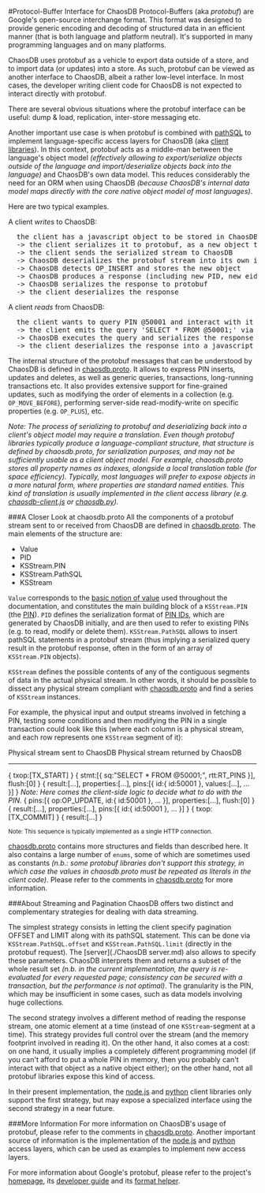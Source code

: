#Protocol-Buffer Interface for ChaosDB
Protocol-Buffers (aka _protobuf_) are Google's open-source interchange format. This format was designed to provide generic encoding
and decoding of structured data in an efficient manner (that is both language and platform neutral). It's supported
in many programming languages and on many platforms.

ChaosDB uses protobuf as a vehicle to export data outside of a store, and to import data (or updates) into a store.
As such, protobuf can be viewed as another interface to ChaosDB, albeit a rather low-level interface.
In most cases, the developer writing client code for ChaosDB is not expected to interact directly with protobuf.

There are several obvious situations where the protobuf interface can be useful: dump & load, replication, inter-store messaging etc.

Another important use case is when protobuf is combined with [pathSQL](./terminology.md#pathsql) to implement
language-specific access layers for ChaosDB (aka [client libraries](./terminology.md#client-side-libraries)). In this context, protobuf
acts as a middle-man between the language's object model _(effectively allowing to export/serialize objects outside of the language
and import/deserialize objects back into the language)_ and ChaosDB's own data model. This reduces
considerably the need for an ORM when using ChaosDB _(because ChaosDB's internal data model maps directly
with the core native object model of most languages)_.

Here are two typical examples.

A client _writes_ to ChaosDB:

<pre>
  the client has a javascript object to be stored in ChaosDB
  -> the client serializes it to protobuf, as a new object to be inserted (OP_INSERT)
  -> the client sends the serialized stream to ChaosDB
  -> ChaosDB deserializes the protobuf stream into its own internal data model
  -> ChaosDB detects OP_INSERT and stores the new object
  -> ChaosDB produces a response (including new PID, new eids etc.)
  -> ChaosDB serializes the response to protobuf
  -> the client deserializes the response
</pre>

A client _reads_ from ChaosDB:

<pre>
  the client wants to query PIN @50001 and interact with it as an object
  -> the client emits the query 'SELECT * FROM @50001;' via a protobuf-enabled interface
  -> ChaosDB executes the query and serializes the response to protobuf
  -> the client deserializes the response into a javascript object
</pre>

The internal structure of the protobuf messages that can be understood by ChaosDB is defined in
[chaosdb.proto](./sources/chaosdb_proto.html). It allows to express PIN inserts, updates and deletes,
as well as generic queries, transactions, long-running transactions etc. It also provides extensive support for
fine-grained updates, such as modifying the order of elements in a collection (e.g. `OP_MOVE_BEFORE`),
performing server-side read-modify-write on specific properties (e.g. `OP_PLUS`), etc.

_Note: The process of serializing to protobuf and deserializing back into
a client's object model may require a translation. Even though protobuf libraries
typically produce a language-compliant structure, that structure is defined by chaosdb.proto, for
serialization purposes, and may not be sufficiently usable as a client object model. For example, chaosdb.proto
stores all property names as indexes, alongside a local translation table (for space efficiency).
Typically, most languages will prefer to expose objects in a more natural form, where properties
are standard named entities. This kind of translation is usually implemented in the
client access library (e.g. [chaosdb-client.js](./sources/chaosdb-client_js.html) or
[chaosdb.py](./sources/chaosdb_py.html))._

###A Closer Look at chaosdb.proto
All the components of a protobuf stream sent to or received from ChaosDB are defined in
[chaosdb.proto](./sources/chaosdb_proto.html). The main elements of the structure are:

 * Value
 * PID
 * KSStream.PIN
 * KSStream.PathSQL
 * KSStream

`Value` corresponds to the [basic notion of value](./terminology.md#value) used throughout the documentation,
and constitutes the main building block of a `KSStream.PIN` (the [PIN](./terminology.md#pin)). `PID` defines
the serialization format of [PIN IDs](./terminology.md#pin-id-pid), which are generated by ChaosDB initially, and
are then used to refer to existing PINs (e.g. to read, modify or delete them). `KSStream.PathSQL` allows to insert
pathSQL statements in a protobuf stream (thus implying a serialized query result in the protobuf response,
often in the form of an array of `KSStream.PIN` objects).

`KSStream` defines the possible contents of any of the contiguous segments of data in the
actual physical stream. In other words, it should be possible to dissect any physical stream 
compliant with [chaosdb.proto](./sources/chaosdb_proto.html) and find a series of `KSStream` instances.

For example, the physical input and output streams involved in fetching a PIN, testing some conditions
and then modifying the PIN in a single transaction could look like this (where each column is
a physical stream, and each row represents one `KSStream` segment of it):

Physical stream sent to ChaosDB                                                   Physical stream returned by ChaosDB
-------------------------------                                                   -----------------------------------
{ txop:[TX_START] }
{ stmt:[{ sq:"SELECT * FROM @50001;", rtt:RT_PINS }], flush:[0] }
                                                                                  { result:[...], properties:[...], pins:[{ id:{ id:50001 }, values:[...], ... }] }
_Note: Here comes the client-side logic to decide what to do with the PIN._
{ pins:[{ op:OP_UPDATE, id:{ id:50001 }, ... }], properties:[...], flush:[0] }
                                                                                  { result:[...], properties:[...], pins:[{ id:{ id:50001 }, ... }] }
{ txop:[TX_COMMIT] }
                                                                                  { result:[...] }

<sub>
Note: This sequence is typically implemented as a single HTTP connection.
</sub>

[chaosdb.proto](./sources/chaosdb_proto.html) contains more structures and fields than described here.
It also contains a large number of `enums`, some of which are sometimes used as constants _(n.b.:
some protobuf libraries don't support this strategy, in which case the values in chaosdb.proto must
be repeated as literals in the client code)_. Please refer to the comments in [chaosdb.proto](./sources/chaosdb_proto.html)
for more information.

###About Streaming and Pagination
ChaosDB offers two distinct and complementary strategies for dealing with data streaming.

The simplest strategy consists in letting the client specify pagination OFFSET and LIMIT along with its pathSQL statement.
This can be done via `KSStream.PathSQL.offset` and `KSStream.PathSQL.limit` (directly in the protobuf request).
The [server](./ChaosDB server.md) also allows to specify these parameters. ChaosDB interprets them
and returns a subset of the whole result set _(n.b. in the current implementation, the query
is re-evaluated for every requested page; consistency can be secured with a transaction, but the performance
is not optimal)_. The granularity is the PIN, which may be insufficient in some
cases, such as data models involving huge collections.

The second strategy involves a different method of reading the response stream, one atomic element at a time
(instead of one `KSStream`-segment at a time). This strategy provides full control over the stream (and
the memory footprint involved in reading it). On the other hand, it also comes at a cost:
on one hand, it usually implies a completely different programming model (if you can't afford to put a
whole PIN in memory, then you probably can't interact with that object as a native object either);
on the other hand, not all protobuf libraries expose this kind of access.

In their present implementation, the [node.js](./sources/chaosdb-client_js.html) and
[python](./sources/chaosdb_py.html) client libraries only support the first strategy, but may expose a
specialized interface using the second strategy in a near future.

###More Information
For more information on ChaosDB's usage of protobuf, please refer to the comments in [chaosdb.proto](./sources/chaosdb_proto.html).
Another important source of information is the implementation of the [node.js](./sources/chaosdb-client_js.html) and
[python](./sources/chaosdb_py.html) access layers, which can be used as examples to implement new access layers.

For more information about Google's protobuf, please refer to the project's [homepage](http://code.google.com/p/protobuf),
its [developer guide](http://code.google.com/apis/protocolbuffers/docs/overview.html) and its
[format helper](http://code.google.com/apis/protocolbuffers/docs/proto.html).
